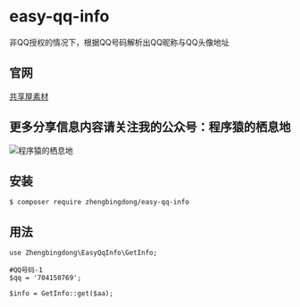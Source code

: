 # easy-qq-info
非QQ授权的情况下，根据QQ号码解析出QQ昵称与QQ头像地址

## 官网
<a href="http://www.qianduanwang.vip" target="_blank">共享屋素材</a>

## 更多分享信息内容请关注我的公众号：程序猿的栖息地
![程序猿的栖息地](http://www.qianduanwang.vip/uploads/layedit/20200701/3bc47221b2cc967887b9e7f661d21e2c.jpg)

## 安装

```shell
$ composer require zhengbingdong/easy-qq-info
```

## 用法
```
use Zhengbingdong\EasyQqInfo\GetInfo;

#QQ号码-1
$qq = '704150769';

$info = GetInfo::get($aa); 
```

